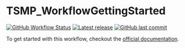 # TSMP_WorkflowGettingStarted

[![GitHub Workflow Status](https://img.shields.io/github/actions/workflow/status/HPSCTerrSys/TSMP_WorkflowGettingStarted/RenderMainSphinxDocumentation.yml?label=documentation)](https://hpscterrsys.github.io/TSMP_WorkflowGettingStarted/content/introduction.html)
[![Latest release](https://img.shields.io/github/v/tag/HPSCTerrSys/TSMP_WorkflowGettingStarted.svg?color=brightgreen&label=latest%20release&sort=semver)](https://github.com/HPSCTerrSys/TSMP_WorkflowGettingStarted/tags) 
[![GitHub last commit](https://img.shields.io/github/last-commit/HPSCTerrSys/TSMP_WorkflowGettingStarted)](https://github.com/HPSCTerrSys/TSMP_WorkflowGettingStarted/commits/main)

To get started with this workflow, checkout the [official documentation](https://hpscterrsys.github.io/TSMP1_WorkflowEngine/content/introduction.html).
